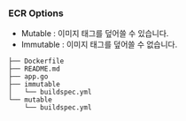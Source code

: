 ### ECR Options

- Mutable : 이미지 태그를 덮어쓸 수 있습니다.
- Immutable : 이미지 태그를 덮어쓸 수 없습니다.

```
├── Dockerfile
├── README.md
├── app.go
├── immutable
│   └── buildspec.yml
└── mutable
    └── buildspec.yml
```
